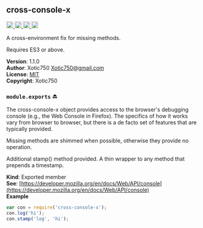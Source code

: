 <a name="module_cross-console-x"></a>

## cross-console-x
<a href="https://travis-ci.org/Xotic750/cross-console-x"
title="Travis status">
<img
src="https://travis-ci.org/Xotic750/cross-console-x.svg?branch=master"
alt="Travis status" height="18">
</a>
<a href="https://david-dm.org/Xotic750/cross-console-x"
title="Dependency status">
<img src="https://david-dm.org/Xotic750/cross-console-x.svg"
alt="Dependency status" height="18"/>
</a>
<a
href="https://david-dm.org/Xotic750/cross-console-x#info=devDependencies"
title="devDependency status">
<img src="https://david-dm.org/Xotic750/cross-console-x/dev-status.svg"
alt="devDependency status" height="18"/>
</a>
<a href="https://badge.fury.io/js/cross-console-x" title="npm version">
<img src="https://badge.fury.io/js/cross-console-x.svg"
alt="npm version" height="18">
</a>

A cross-environment fix for missing methods.

Requires ES3 or above.

**Version**: 1.1.0  
**Author**: Xotic750 <Xotic750@gmail.com>  
**License**: [MIT](&lt;https://opensource.org/licenses/MIT&gt;)  
**Copyright**: Xotic750  
<a name="exp_module_cross-console-x--module.exports"></a>

### `module.exports` ⏏
The cross-console-x object provides access to the browser's debugging console
(e.g., the Web Console in Firefox). The specifics of how it works vary from
browser to browser, but there is a de facto set of features that are
typically provided.

Missing methods are shimmed when possible, otherwise they provide no
operation.

Additional stamp() method provided.
A thin wrapper to any method that prepends a timestamp.

**Kind**: Exported member  
**See**: [https://developer.mozilla.org/en/docs/Web/API/console](https://developer.mozilla.org/en/docs/Web/API/console)  
**Example**  
```js
var con = require('cross-console-x');
con.log('hi');
con.stamp('log', 'hi');
```
